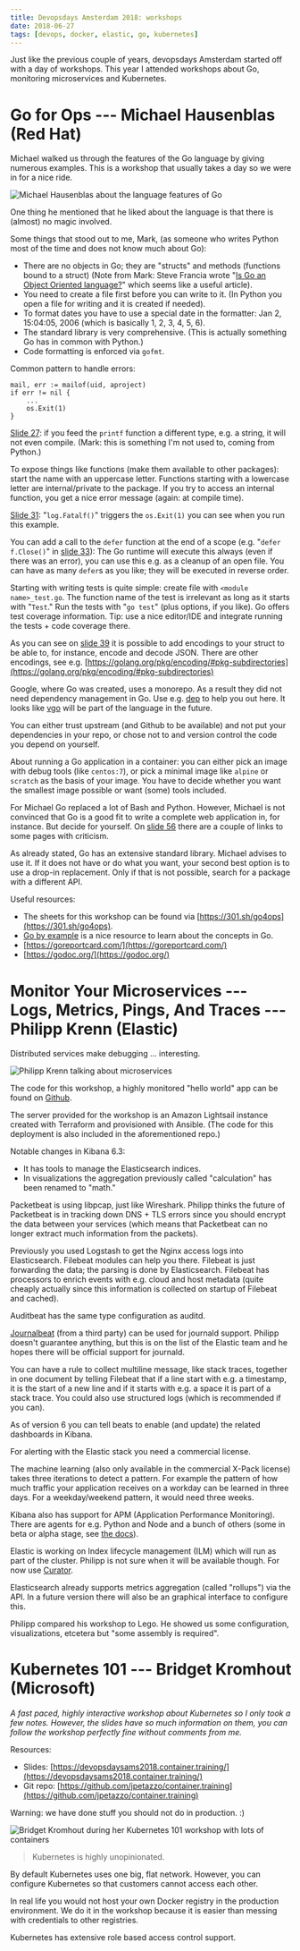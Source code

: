 ```yaml
---
title: Devopsdays Amsterdam 2018: workshops
date: 2018-06-27
tags: [devops, docker, elastic, go, kubernetes]
---
```


Just like the previous couple of years, devopsdays Amsterdam started
off with a day of workshops. This year I attended workshops about Go,
monitoring microservices and Kubernetes.


# Go for Ops --- Michael Hausenblas (Red Hat)

Michael walked us through the features of the Go language by giving numerous
examples. This is a workshop that usually takes a day so we were in for a nice
ride.

![Michael Hausenblas about the language features of Go](/images/devopsdays2018_michael_hausenblas.jpg)

One thing he mentioned that he liked about the language is that there is (almost) no
magic involved.

Some things that stood out to me, Mark, (as someone who writes Python most of
the time and does not know much about Go):

- There are no objects in Go; they are "structs" and methods (functions bound to
  a struct) (Note from Mark: Steve Francia wrote "[Is Go an Object Oriented
  language?](http://spf13.com/post/is-go-object-oriented/)" which seems like a
  useful article).
- You need to create a file first before you can write to it. (In Python you
  open a file for writing and it is created if needed).
- To format dates you have to use a special date in the formatter: Jan 2,
  15:04:05, 2006 (which is basically 1, 2, 3, 4, 5, 6).
- The standard library is very comprehensive. (This is actually something Go has
  in common with Python.)
- Code formatting is enforced via `gofmt`.

Common pattern to handle errors:

    mail, err := mailof(uid, aproject)
    if err != nil {
        ...
        os.Exit(1)
    }

[Slide 27](https://go-talks.appspot.com/github.com/mhausenblas/go4ops/main.slide#27):
if you feed the `printf` function a different type, e.g. a string, it will not
even compile. (Mark: this is something I'm not used to, coming from Python.)

To expose things like functions (make them available to other packages): start
the name with an uppercase letter. Functions starting with a lowercase letter
are internal/private to the package. If you try to access an internal
function, you get a nice error message (again: at compile time).

[Slide 31](https://go-talks.appspot.com/github.com/mhausenblas/go4ops/main.slide#31): "`log.Fatalf()`"
triggers the `os.Exit(1)` you can see when you run this example.

You can add a call to the `defer` function at the end of a scope (e.g. "`defer
f.Close()`" in [slide
33](https://go-talks.appspot.com/github.com/mhausenblas/go4ops/main.slide#33)):
The Go runtime will execute this always (even if there was an error), you can
use this e.g. as a cleanup of an open file. You can have as many `defer`s as you
like; they will be executed in reverse order.

Starting with writing tests is quite simple: create file with `<module
name>_test.go`. The function name of the test is irrelevant as long as it starts
with "`Test`." Run the tests with "`go test`" (plus options, if you like). Go
offers test coverage information. Tip: use a nice editor/IDE and integrate
running the tests + code coverage there.

As you can see on [slide
39](https://go-talks.appspot.com/github.com/mhausenblas/go4ops/main.slide#39) it
is possible to add encodings to your struct to be able to, for instance, encode
and decode JSON. There are other encodings, see e.g.
[https://golang.org/pkg/encoding/#pkg-subdirectories](https://golang.org/pkg/encoding/#pkg-subdirectories)

Google, where Go was created, uses a monorepo. As a result they did not need
dependency management in Go. Use e.g. [dep](https://github.com/golang/dep) to
help you out here. It looks like [vgo](https://github.com/golang/go/wiki/vgo)
will be part of the language in the future.

You can either trust upstream (and Github to be available) and not put your
dependencies in your repo, or chose not to and version control the code you
depend on yourself.

About running a Go application in a container: you can either pick an image with
debug tools (like `centos:7`), or pick a minimal image like `alpine` or
`scratch` as the basis of your image. You have to decide whether you want the
smallest image possible or want (some) tools included.

For Michael Go replaced a lot of Bash and Python. However, Michael is not
convinced that Go is a good fit to write a complete web application in, for
instance. But decide for yourself. On [slide
56](https://go-talks.appspot.com/github.com/mhausenblas/go4ops/main.slide#56)
there are a couple of links to some pages with criticism.

As already stated, Go has an extensive standard library. Michael advises to use
it. If it does not have or do what you want, your second best option is to use a
drop-in replacement. Only if that is not possible, search for a package with a
different API.

Useful resources:

- The sheets for this workshop can be found via [https://301.sh/go4ops](https://301.sh/go4ops).
- [Go by example](https://gobyexample.com/) is a nice resource to learn about
  the concepts in Go.
- [https://goreportcard.com/](https://goreportcard.com/)
- [https://godoc.org/](https://godoc.org/)


# Monitor Your Microservices --- Logs, Metrics, Pings, And Traces --- Philipp Krenn (Elastic)

Distributed services make debugging ... interesting.

![Philipp Krenn talking about microservices](/images/devopsdays2018_philipp_krenn.jpg)

The code for this workshop, a highly monitored "hello world" app can be found on [Github](https://github.com/xeraa/microservice-monitoring).

The server provided for the workshop is an Amazon Lightsail instance created
with Terraform and provisioned with Ansible. (The code for this deployment is
also included in the aforementioned repo.)

Notable changes in Kibana 6.3:

- It has tools to manage the Elasticsearch indices.
- In visualizations the aggregation previously called "calculation" has been
  renamed to "math."

Packetbeat is using libpcap, just like Wireshark. Philipp thinks the future of
Packetbeat is in tracking down DNS + TLS errors since you should encrypt the
data between your services (which means that Packetbeat can no longer extract
much information from the packets).

Previously you used Logstash to get the Nginx access logs into Elasticsearch.
Filebeat modules can help you there. Filebeat is just forwarding the data; the
parsing is done by Elasticsearch. Filebeat has processors to enrich events with
e.g. cloud and host metadata (quite cheaply actually since this information is
collected on startup of Filebeat and cached).

Auditbeat has the same type configuration as auditd.

[Journalbeat](https://github.com/mheese/journalbeat) (from a third party) can be
used for journald support. Philipp doesn't guarantee anything, but this is on
the list of the Elastic team and he hopes there will be official support for
journald.

You can have a rule to collect multiline message, like stack traces, together in
one document by telling Filebeat that if a line start with e.g. a timestamp, it
is the start of a new line and if it starts with e.g. a space it is part of a
stack trace. You could also use structured logs (which is recommended if you
can).

As of version 6 you can tell beats to enable (and update) the related dashboards
in Kibana.

For alerting with the Elastic stack you need a commercial license.

The machine learning (also only available in the commercial X-Pack license)
takes three iterations to detect a pattern. For example the pattern of how
much traffic your application receives on a workday can be learned in three
days. For a weekday/weekend pattern, it would need three weeks.

Kibana also has support for APM (Application Performance Monitoring). There are
agents for e.g. Python and Node and a bunch of others (some in beta or alpha
stage, see [the docs](https://www.elastic.co/guide/en/apm/agent/index.html)).

Elastic is working on Index lifecycle management (ILM) which will run as part of
the cluster. Philipp is not sure when it will be available though. For now use
[Curator](https://github.com/elastic/curator).

Elasticsearch already supports metrics aggregation (called "rollups") via the
API. In a future version there will also be an graphical interface to configure
this.

Philipp compared his workshop to Lego. He showed us some configuration,
visualizations, etcetera but "some assembly is required".


# Kubernetes 101 --- Bridget Kromhout (Microsoft)

_A fast paced, highly interactive workshop about Kubernetes so I only took a few
notes. However, the slides have so much information on them, you can follow the
workshop perfectly fine without comments from me._

Resources:

- Slides: [https://devopsdaysams2018.container.training/](https://devopsdaysams2018.container.training/)
- Git repo: [https://github.com/jpetazzo/container.training](https://github.com/jpetazzo/container.training)

Warning: we have done stuff you should not do in production. :)

![Bridget Kromhout during her Kubernetes 101 workshop with lots of containers](/images/devopsdays2018_bridget_kromhout.jpg)

> Kubernetes is highly unopinionated.

By default Kubernetes uses one big, flat network. However, you can configure
Kubernetes so that customers cannot access each other.

In real life you would not host your own Docker registry in the production
environment. We do it in the workshop because it is easier than messing with
credentials to other registries.

Kubernetes has extensive role based access control support.

